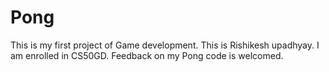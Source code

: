 # Pong
This is my first project of Game development.
This is Rishikesh upadhyay.
I am enrolled in CS50GD.
Feedback on my Pong code is welcomed.
